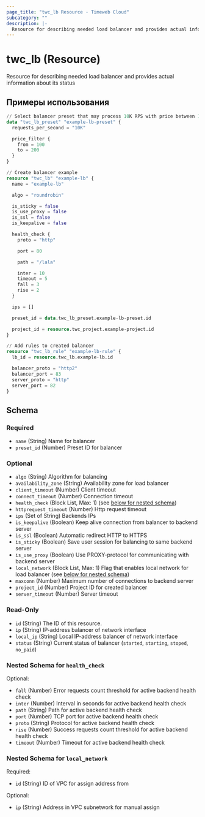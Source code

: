 ```yaml
---
page_title: "twc_lb Resource - Timeweb Cloud"
subcategory: ""
description: |-
  Resource for describing needed load balancer and provides actual information about its status
---
```


# twc_lb (Resource)

Resource for describing needed load balancer and provides actual information about its status

## Примеры использования

```terraform
// Select balancer preset that may process 10K RPS with price between 100 and 200 RUB
data "twc_lb_preset" "example-lb-preset" {
  requests_per_second = "10K"

  price_filter {
    from = 100
    to = 200
  }
}

// Create balancer example
resource "twc_lb" "example-lb" {
  name = "example-lb"

  algo = "roundrobin"

  is_sticky = false
  is_use_proxy = false
  is_ssl = false
  is_keepalive = false

  health_check {
    proto = "http"

    port = 80

    path = "/lala"

    inter = 10
    timeout = 5
    fall = 3
    rise = 2
  }

  ips = []

  preset_id = data.twc_lb_preset.example-lb-preset.id

  project_id = resource.twc_project.example-project.id
}

// Add rules to created balancer
resource "twc_lb_rule" "example-lb-rule" {
  lb_id = resource.twc_lb.example-lb.id

  balancer_proto = "http2"
  balancer_port = 83
  server_proto = "http"
  server_port = 82
}
```
<!-- schema generated by tfplugindocs -->
## Schema

### Required

- `name` (String) Name for balancer
- `preset_id` (Number) Preset ID for balancer

### Optional

- `algo` (String) Algorithm for balancing
- `availability_zone` (String) Availability zone for load balancer
- `client_timeout` (Number) Client timeout
- `connect_timeout` (Number) Connection timeout
- `health_check` (Block List, Max: 1) (see [below for nested schema](#nestedblock--health_check))
- `httprequest_timeout` (Number) Http request timeout
- `ips` (Set of String) Backends IPs
- `is_keepalive` (Boolean) Keep alive connection from balancer to backend server
- `is_ssl` (Boolean) Automatic redirect HTTP to HTTPS
- `is_sticky` (Boolean) Save user session for balancing to same backend server
- `is_use_proxy` (Boolean) Use PROXY-protocol for communicating with backend server
- `local_network` (Block List, Max: 1) Flag that enables local network for load balancer (see [below for nested schema](#nestedblock--local_network))
- `maxconn` (Number) Maximum number of connections to backend server
- `project_id` (Number) Project ID for created balancer
- `server_timeout` (Number) Server timeout

### Read-Only

- `id` (String) The ID of this resource.
- `ip` (String) IP-address balancer of network interface
- `local_ip` (String) Local IP-address balancer of network interface
- `status` (String) Current status of balancer (`started`, `starting`, `stoped`, `no_paid`)

<a id="nestedblock--health_check"></a>
### Nested Schema for `health_check`

Optional:

- `fall` (Number) Error requests count threshold for active backend health check
- `inter` (Number) Interval in seconds for active backend health check
- `path` (String) Path for active backend health check
- `port` (Number) TCP port for active backend health check
- `proto` (String) Protocol for active backend health check
- `rise` (Number) Success requests count threshold for active backend health check
- `timeout` (Number) Timeout for active backend health check


<a id="nestedblock--local_network"></a>
### Nested Schema for `local_network`

Required:

- `id` (String) ID of VPC for assign address from

Optional:

- `ip` (String) Address in VPC subnetwork for manual assign

